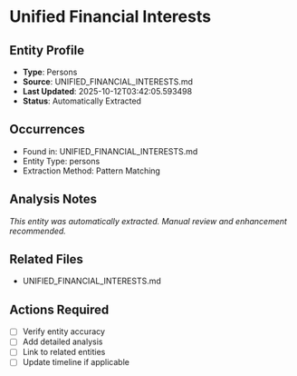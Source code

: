 # Unified Financial Interests

## Entity Profile
- **Type**: Persons
- **Source**: UNIFIED_FINANCIAL_INTERESTS.md
- **Last Updated**: 2025-10-12T03:42:05.593498
- **Status**: Automatically Extracted

## Occurrences
- Found in: UNIFIED_FINANCIAL_INTERESTS.md
- Entity Type: persons
- Extraction Method: Pattern Matching

## Analysis Notes
*This entity was automatically extracted. Manual review and enhancement recommended.*

## Related Files
- UNIFIED_FINANCIAL_INTERESTS.md

## Actions Required
- [ ] Verify entity accuracy
- [ ] Add detailed analysis
- [ ] Link to related entities
- [ ] Update timeline if applicable
